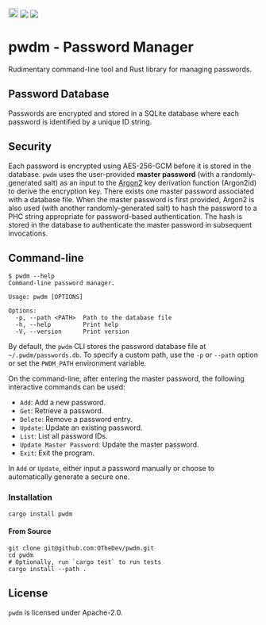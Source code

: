 [<img alt="github" src="https://img.shields.io/badge/github-othedev/pwdm-e0a484?style=for-the-badge&labelColor=3e454e&logo=github" height="20">](https://github.com/OTheDev/pwdm)
[![](https://github.com/OTheDev/pwdm/actions/workflows/test.yml/badge.svg)](https://github.com/OTheDev/pwdm/actions/workflows/test.yml)
[![](https://github.com/OTheDev/pwdm/actions/workflows/static.yml/badge.svg)](https://github.com/OTheDev/pwdm/actions/workflows/static.yml)

# pwdm - Password Manager

Rudimentary command-line tool and Rust library for managing passwords.

## Password Database

Passwords are encrypted and stored in a SQLite database where each password is
identified by a unique ID string.

## Security

Each password is encrypted using AES-256-GCM before it is stored in the database.
`pwdm` uses the user-provided **master password** (with a randomly-generated
salt) as an input to the [Argon2](https://en.wikipedia.org/wiki/Argon2) key
derivation function (Argon2id) to derive the encryption key. There exists one
master password associated with a database file. When the master password is
first provided, Argon2 is also used (with another randomly-generated salt) to
hash the password to a PHC string appropriate for password-based authentication.
The hash is stored in the database to authenticate the master password in
subsequent invocations.

## Command-line

```console
$ pwdm --help
Command-line password manager.

Usage: pwdm [OPTIONS]

Options:
  -p, --path <PATH>  Path to the database file
  -h, --help         Print help
  -V, --version      Print version
```

By default, the `pwdm` CLI stores the password database file at
`~/.pwdm/passwords.db`. To specify a custom path, use the `-p` or `--path`
option or set the `PWDM_PATH` environment variable.

On the command-line, after entering the master password, the following
interactive commands can be used:

 - `Add`: Add a new password.
 - `Get`: Retrieve a password.
 - `Delete`: Remove a password entry.
 - `Update`: Update an existing password.
 - `List`: List all password IDs.
 - `Update Master Password`: Update the master password.
 - `Exit`: Exit the program.

In `Add` or `Update`, either input a password manually or choose to
automatically generate a secure one.

### Installation

```shell
cargo install pwdm
```

#### From Source
```shell
git clone git@github.com:OTheDev/pwdm.git
cd pwdm
# Optionally, run `cargo test` to run tests
cargo install --path .
```

## License

`pwdm` is licensed under Apache-2.0.
